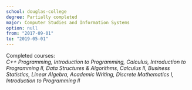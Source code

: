 ```yaml
---
school: douglas-college
degree: Partially completed
major: Computer Studies and Information Systems
option: null
from: "2017-09-01"
to: "2019-05-01"
---
```


Completed courses:<br>
*C++ Programming, Introduction to Programming, Calculus, Introduction to Programming II, Data Structures & Algorithms, Calculus II, Business Statistics, Linear Algebra, Academic Writing, Discrete Mathematics I, Introduction to Programming II*